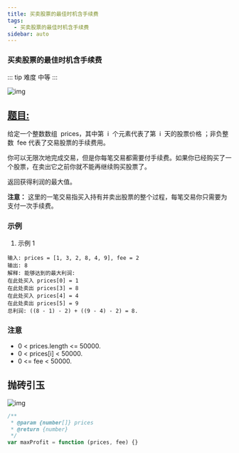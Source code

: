 ```yaml
---
title: 买卖股票的最佳时机含手续费
tags:
  - 买卖股票的最佳时机含手续费
sidebar: auto
---
```


### 买卖股票的最佳时机含手续费

::: tip 难度
中等
:::

![img](http://qiniu.gaowenju.com/leecode/banner/more-005.jpg)

## [题目:](https://leetcode-cn.com/problems/best-time-to-buy-and-sell-stock-with-transaction-fee/)

给定一个整数数组  prices，其中第  i  个元素代表了第  i  天的股票价格 ；非负整数  fee 代表了交易股票的手续费用。

你可以无限次地完成交易，但是你每笔交易都需要付手续费。如果你已经购买了一个股票，在卖出它之前你就不能再继续购买股票了。

返回获得利润的最大值。

**注意：** 这里的一笔交易指买入持有并卖出股票的整个过程，每笔交易你只需要为支付一次手续费。

### 示例

1. 示例 1

```
输入: prices = [1, 3, 2, 8, 4, 9], fee = 2
输出: 8
解释: 能够达到的最大利润:
在此处买入 prices[0] = 1
在此处卖出 prices[3] = 8
在此处买入 prices[4] = 4
在此处卖出 prices[5] = 9
总利润: ((8 - 1) - 2) + ((9 - 4) - 2) = 8.
```

### 注意

- 0 < prices.length <= 50000.
- 0 < prices[i] < 50000.
- 0 <= fee < 50000.

## 抛砖引玉

![img](http://qiniu.gaowenju.com/leecode/more-005.png)

```javascript
/**
 * @param {number[]} prices
 * @return {number}
 */
var maxProfit = function (prices, fee) {}
```
